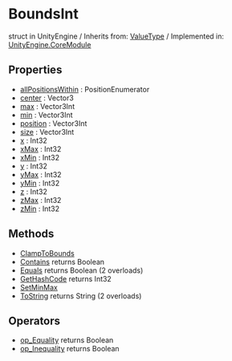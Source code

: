 # BoundsInt
struct in UnityEngine
 / Inherits from: <a href="https://docs.unity3d.com/6000.2/Documentation/ScriptReference/ValueType.html">ValueType</a> / Implemented in: <a href="https://docs.unity3d.com/6000.2/Documentation/ScriptReference/UnityEngine.CoreModule.html">UnityEngine.CoreModule</a>

## Properties
- <a href="https://docs.unity3d.com/6000.2/Documentation/ScriptReference/BoundsInt-allPositionsWithin.html">allPositionsWithin</a> : PositionEnumerator
- <a href="https://docs.unity3d.com/6000.2/Documentation/ScriptReference/BoundsInt-center.html">center</a> : Vector3
- <a href="https://docs.unity3d.com/6000.2/Documentation/ScriptReference/BoundsInt-max.html">max</a> : Vector3Int
- <a href="https://docs.unity3d.com/6000.2/Documentation/ScriptReference/BoundsInt-min.html">min</a> : Vector3Int
- <a href="https://docs.unity3d.com/6000.2/Documentation/ScriptReference/BoundsInt-position.html">position</a> : Vector3Int
- <a href="https://docs.unity3d.com/6000.2/Documentation/ScriptReference/BoundsInt-size.html">size</a> : Vector3Int
- <a href="https://docs.unity3d.com/6000.2/Documentation/ScriptReference/BoundsInt-x.html">x</a> : Int32
- <a href="https://docs.unity3d.com/6000.2/Documentation/ScriptReference/BoundsInt-xMax.html">xMax</a> : Int32
- <a href="https://docs.unity3d.com/6000.2/Documentation/ScriptReference/BoundsInt-xMin.html">xMin</a> : Int32
- <a href="https://docs.unity3d.com/6000.2/Documentation/ScriptReference/BoundsInt-y.html">y</a> : Int32
- <a href="https://docs.unity3d.com/6000.2/Documentation/ScriptReference/BoundsInt-yMax.html">yMax</a> : Int32
- <a href="https://docs.unity3d.com/6000.2/Documentation/ScriptReference/BoundsInt-yMin.html">yMin</a> : Int32
- <a href="https://docs.unity3d.com/6000.2/Documentation/ScriptReference/BoundsInt-z.html">z</a> : Int32
- <a href="https://docs.unity3d.com/6000.2/Documentation/ScriptReference/BoundsInt-zMax.html">zMax</a> : Int32
- <a href="https://docs.unity3d.com/6000.2/Documentation/ScriptReference/BoundsInt-zMin.html">zMin</a> : Int32

## Methods
- <a href="https://docs.unity3d.com/6000.2/Documentation/ScriptReference/BoundsInt.ClampToBounds.html">ClampToBounds</a>
- <a href="https://docs.unity3d.com/6000.2/Documentation/ScriptReference/BoundsInt.Contains.html">Contains</a> returns Boolean
- <a href="https://docs.unity3d.com/6000.2/Documentation/ScriptReference/BoundsInt.Equals.html">Equals</a> returns Boolean (2 overloads)
- <a href="https://docs.unity3d.com/6000.2/Documentation/ScriptReference/BoundsInt.GetHashCode.html">GetHashCode</a> returns Int32
- <a href="https://docs.unity3d.com/6000.2/Documentation/ScriptReference/BoundsInt.SetMinMax.html">SetMinMax</a>
- <a href="https://docs.unity3d.com/6000.2/Documentation/ScriptReference/BoundsInt.ToString.html">ToString</a> returns String (2 overloads)

## Operators
- <a href="https://docs.unity3d.com/6000.2/Documentation/ScriptReference/BoundsInt.op_Equality.html">op_Equality</a> returns Boolean
- <a href="https://docs.unity3d.com/6000.2/Documentation/ScriptReference/BoundsInt.op_Inequality.html">op_Inequality</a> returns Boolean
